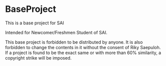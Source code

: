 # BaseProject
This is a base project for SAI

Intended for Newcomer/Freshmen Student of SAI.

This base project is forbidden to be distributed by anyone. It is also forbidden to change the contents in it without the consent of Riky Saepuloh. If a project is found to be the exact same or with more than 60% similarity, a copyright strike will be imposed.
